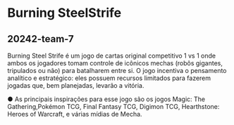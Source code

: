 
# Burning SteelStrife
## 20242-team-7

Burning Steel Strife é um jogo de cartas original competitivo 1 vs 1 onde ambos os jogadores tomam controle de icônicos mechas (robôs gigantes, tripulados ou não) para
batalharem entre si. O jogo incentiva o pensamento analítico e estratégico: eles possuem recursos limitados para fazerem jogadas que, bem planejadas, levarão a vitória.

● As principais inspirações para esse jogo são os jogos Magic: The Gathering,Pokémon TCG, Final Fantasy TCG, Digimon TCG, Hearthstone: Heroes of Warcraft, e várias mídias de Mecha.
